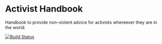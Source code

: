 # Activist Handbook
Handbook to provide non-violent advice for activists whereever they are in the world.

[![Build Status](https://travis-ci.org/kasperstorgaard/activist-handbook.svg?branch=master)](https://travis-ci.org/kasperstorgaard/activist-handbook)
